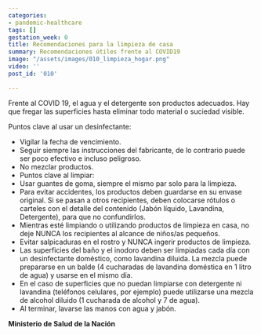 ```yaml
---
categories:
- pandemic-healthcare
tags: []
gestation_week: 0
title: Recomendaciones para la limpieza de casa
summary: Recomendaciones útiles frente al COVID19
image: "/assets/images/010_limpieza_hogar.png"
video: ''
post_id: '010'

---
```

Frente al COVID 19, el agua y el detergente son productos adecuados. Hay que fregar las superficies hasta eliminar todo material o suciedad visible.

Puntos clave al usar un desinfectante:

* Vigilar la fecha de vencimiento.
* Seguir siempre las instrucciones del fabricante, de lo contrario puede ser poco efectivo e incluso peligroso.
* No mezclar productos.
* Puntos clave al limpiar:
* Usar guantes de goma, siempre el mismo par solo para la limpieza.
* Para evitar accidentes, los productos deben guardarse en su envase original. Si se pasan a otros recipientes, deben colocarse rótulos o carteles con el detalle del contenido (Jabón líquido, Lavandina, Detergente), para que no confundirlos.
* Mientras esté limpiando o utilizando productos de limpieza en casa, no deje NUNCA los recipientes al alcance de niños/as pequeños.
* Evitar salpicaduras en el rostro y NUNCA ingerir productos de limpieza.
* Las superficies del baño y el inodoro deben ser limpiadas cada día con un desinfectante doméstico, como lavandina diluida. La mezcla puede prepararse en un balde (4 cucharadas de lavandina doméstica en 1 litro de agua) y usarse en el mismo día.
* En el caso de superficies que no puedan limpiarse con detergente ni lavandina (teléfonos celulares, por ejemplo) puede utilizarse una mezcla de alcohol diluido (1 cucharada de alcohol y 7 de agua).
* Al terminar, lavarse las manos con agua y jabón.

**Ministerio de Salud de la Nación**
